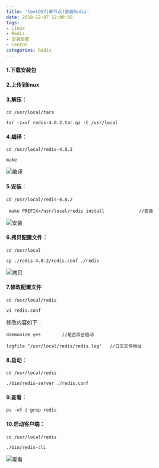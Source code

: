 ```yaml
---
title: 'CentOS7(单节点)安装Redis'
date: 2018-12-07 12:00:00
tags: 
- Linux
- Redis
- 安装部署
- CentOS
categories: Redis
---
```


#### 1.下载安装包
#### 2.上传到linux
#### 3.解压：
```shell
cd /usr/local/tars

tar -zxvf redis-4.0.2.tar.gz -C /usr/local
```
#### 4.编译：
```shell
cd /usr/local/redis-4.0.2

make
```

![编译](https://imgconvert.csdnimg.cn/aHR0cHM6Ly91cGxvYWQtaW1hZ2VzLmppYW5zaHUuaW8vdXBsb2FkX2ltYWdlcy80MzkxNDA3LWY2ZjVlZTJmMmY1YmUxMGEucG5n?x-oss-process=image/format,png)

#### 5.安装：
```shell
cd /usr/local/redis-4.0.2

 make PREFIX=/usr/local/redis install             //安装
```
![安装](https://imgconvert.csdnimg.cn/aHR0cHM6Ly91cGxvYWQtaW1hZ2VzLmppYW5zaHUuaW8vdXBsb2FkX2ltYWdlcy80MzkxNDA3LWJlMDJlMDkyMjI1MDdhMjYucG5n?x-oss-process=image/format,png)

#### 6.拷贝配置文件：
```shell
cd /usr/local

cp ./redis-4.0.2/redis.conf ./redis
```
![拷贝](https://imgconvert.csdnimg.cn/aHR0cHM6Ly91cGxvYWQtaW1hZ2VzLmppYW5zaHUuaW8vdXBsb2FkX2ltYWdlcy80MzkxNDA3LWRhMDNhM2ZiNmFiMTQwNTMucG5n?x-oss-process=image/format,png)

#### 7.修改配置文件
```shell
cd /usr/local/redis

vi redis.conf
```

修改内容如下：

```shell
daemonize yes        //是否后台启动

logfile "/usr/local/redis/redis.log"   //日志文件地址
```
#### 8.启动：

```shell
cd /usr/local/redis

./bin/redis-server ./redis.conf 
```

#### 9.查看：
```shell
ps -ef | grep redis
```

#### 10.启动客户端：
```shell
cd /usr/local/redis

./bin/redis-cli
```
![查看](https://imgconvert.csdnimg.cn/aHR0cHM6Ly91cGxvYWQtaW1hZ2VzLmppYW5zaHUuaW8vdXBsb2FkX2ltYWdlcy80MzkxNDA3LTI0MDU4MmU2MzJkZjQyYTYucG5n?x-oss-process=image/format,png)


